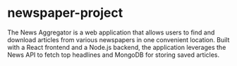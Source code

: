 # newspaper-project
The News Aggregator is a web application that allows users to find and download articles from various newspapers in one convenient location. Built with a React frontend and a Node.js backend, the application leverages the News API to fetch top headlines and MongoDB for storing saved articles.
